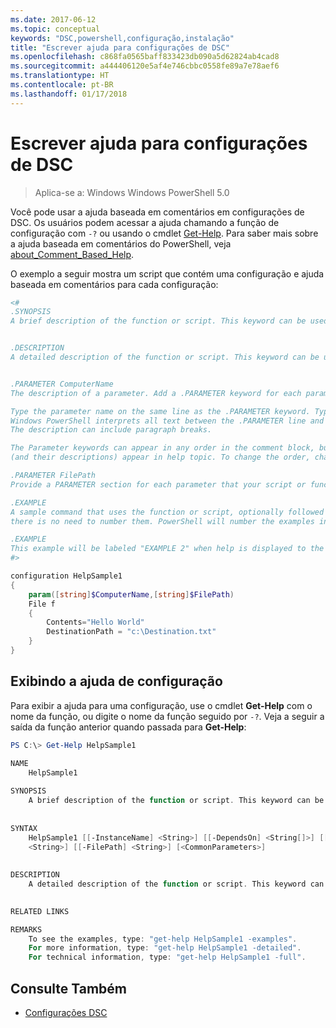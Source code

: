 ```yaml
---
ms.date: 2017-06-12
ms.topic: conceptual
keywords: "DSC,powershell,configuração,instalação"
title: "Escrever ajuda para configurações de DSC"
ms.openlocfilehash: c868fa0565baff833423db090a5d62824ab4cad8
ms.sourcegitcommit: a444406120e5af4e746cbbc0558fe89a7e78aef6
ms.translationtype: HT
ms.contentlocale: pt-BR
ms.lasthandoff: 01/17/2018
---
```

# <a name="writing-help-for-dsc-configurations"></a>Escrever ajuda para configurações de DSC

>Aplica-se a: Windows Windows PowerShell 5.0

Você pode usar a ajuda baseada em comentários em configurações de DSC. Os usuários podem acessar a ajuda chamando a função de configuração com `-?` ou usando o cmdlet [Get-Help](https://technet.microsoft.com/en-us/library/hh849696.aspx). Para saber mais sobre a ajuda baseada em comentários do PowerShell, veja [about_Comment_Based_Help](https://technet.microsoft.com/en-us/library/hh847834.aspx).

O exemplo a seguir mostra um script que contém uma configuração e ajuda baseada em comentários para cada configuração:

```powershell
<#
.SYNOPSIS
A brief description of the function or script. This keyword can be used only once for each configuration.


.DESCRIPTION
A detailed description of the function or script. This keyword can be used only once for each configuration.


.PARAMETER ComputerName
The description of a parameter. Add a .PARAMETER keyword for each parameter in the function or script syntax.

Type the parameter name on the same line as the .PARAMETER keyword. Type the parameter description on the lines following the .PARAMETER keyword. 
Windows PowerShell interprets all text between the .PARAMETER line and the next keyword or the end of the comment block as part of the parameter description. 
The description can include paragraph breaks.

The Parameter keywords can appear in any order in the comment block, but the function or script syntax determines the order in which the parameters 
(and their descriptions) appear in help topic. To change the order, change the syntax.

.PARAMETER FilePath
Provide a PARAMETER section for each parameter that your script or function accepts.

.EXAMPLE
A sample command that uses the function or script, optionally followed by sample output and a description. Repeat this keyword for each example. If you have multiple examples,
there is no need to number them. PowerShell will number the examples in help text.

.EXAMPLE
This example will be labeled "EXAMPLE 2" when help is displayed to the user.
#>

configuration HelpSample1
{
    param([string]$ComputerName,[string]$FilePath)
    File f
    {
        Contents="Hello World"
        DestinationPath = "c:\Destination.txt"
    }
}
```

## <a name="viewing-configuration-help"></a>Exibindo a ajuda de configuração

Para exibir a ajuda para uma configuração, use o cmdlet **Get-Help** com o nome da função, ou digite o nome da função seguido por `-?`. Veja a seguir a saída da função anterior quando passada para **Get-Help**:

```powershell
PS C:\> Get-Help HelpSample1

NAME
    HelpSample1
    
SYNOPSIS
    A brief description of the function or script. This keyword can be used only once for each configuration.
    
    
SYNTAX
    HelpSample1 [[-InstanceName] <String>] [[-DependsOn] <String[]>] [[-OutputPath] <String>] [[-ConfigurationData] <Hashtable>] [[-ComputerName] 
    <String>] [[-FilePath] <String>] [<CommonParameters>]
    
    
DESCRIPTION
    A detailed description of the function or script. This keyword can be used only once for each configuration.
    

RELATED LINKS

REMARKS
    To see the examples, type: "get-help HelpSample1 -examples".
    For more information, type: "get-help HelpSample1 -detailed".
    For technical information, type: "get-help HelpSample1 -full".
```

## <a name="see-also"></a>Consulte Também
* [Configurações DSC](configurations.md)

